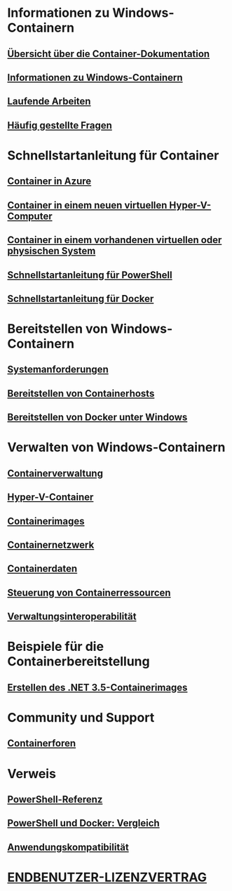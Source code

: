 # Informationen zu Windows-Containern

## [Übersicht über die Container-Dokumentation](./containers_welcome.md)

## [Informationen zu Windows-Containern](about/about_overview.md)

## [Laufende Arbeiten](about/work_in_progress.md)

## [Häufig gestellte Fragen](about/faq.md)

# Schnellstartanleitung für Container

## [Container in Azure](quick_start/azure_setup.md)

## [Container in einem neuen virtuellen Hyper-V-Computer](quick_start/container_setup.md)

## [Container in einem vorhandenen virtuellen oder physischen System](quick_start/inplace_setup.md)

## [Schnellstartanleitung für PowerShell](quick_start/manage_powershell.md)

## [Schnellstartanleitung für Docker](quick_start/manage_docker.md)

# Bereitstellen von Windows-Containern

## [Systemanforderungen](deployment/system_requirements.md)

## [Bereitstellen von Containerhosts](deployment/deployment.md)

## [Bereitstellen von Docker unter Windows](deployment/docker_windows.md)

# Verwalten von Windows-Containern

## [Containerverwaltung](management/manage_containers.md)

## [Hyper-V-Container](management/hyperv_container.md)

## [Containerimages](management/manage_images.md)

## [Containernetzwerk](management/container_networking.md)

## [Containerdaten](management/manage_data.md)

## [Steuerung von Containerressourcen](management/manage_resources.md)

## [Verwaltungsinteroperabilität](management/hcs_powershell.md)

# Beispiele für die Containerbereitstellung

## [Erstellen des .NET 3.5-Containerimages](examples/dotnet35.md)

# Community und Support

## [Containerforen](https://social.msdn.microsoft.com/Forums/en-US/home?forum=windowscontainers)

# Verweis

## [PowerShell-Referenz](https://technet.microsoft.com/en-us/library/mt433069.aspx)

## [PowerShell und Docker: Vergleich](reference/ps_docker_comparison.md)

## [Anwendungskompatibilität](reference/app_compat.md)

# [ENDBENUTZER-LIZENZVERTRAG](EULA.md)


